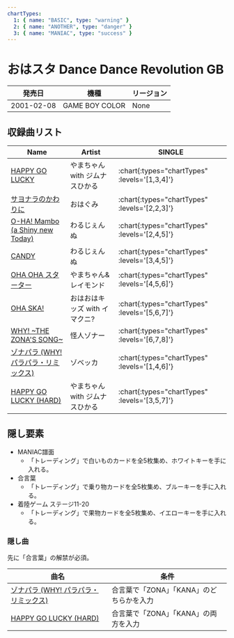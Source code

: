 ```yaml
---
chartTypes:
  1: { name: "BASIC", type: "warning" }
  2: { name: "ANOTHER", type: "danger" }
  3: { name: "MANIAC", type: "success" }
---
```


# おはスタ Dance Dance Revolution GB

|発売日|機種|リージョン|
|------|----|---------|
|2001-02-08|GAME BOY COLOR|None|

## 収録曲リスト

|Name|Artist|SINGLE|
|----|------|------|
|[HAPPY GO LUCKY](/playstation-jp/oha-sta/happy-go-lucky)|やまちゃん with ジムナスひかる| :chart{:types="chartTypes" :levels='[1,3,4]'} |
|[サヨナラのかわりに](/playstation-jp/oha-sta/sayonara-no-kawari-ni)|おはぐみ| :chart{:types="chartTypes" :levels='[2,2,3]'} |
|[O-HA! Mambo (a Shiny new Today)](/playstation-jp/oha-sta/o-ha-mambo)|わるじぇんぬ| :chart{:types="chartTypes" :levels='[2,4,5]'} |
|[CANDY](/playstation-jp/oha-sta/candy)|わるじぇんぬ| :chart{:types="chartTypes" :levels='[3,4,5]'} |
|[OHA OHA スターター](/playstation-jp/oha-sta/oha-oha-starter)|やまちゃん&レイモンド| :chart{:types="chartTypes" :levels='[4,5,6]'} |
|[OHA SKA!](/playstation-jp/oha-sta/oha-ska)|おはおはキッズ with イマクニ?| :chart{:types="chartTypes" :levels='[5,6,7]'} |
|[WHY! \~THE ZONA'S SONG\~](/playstation-jp/oha-sta/why)|怪人ゾナー| :chart{:types="chartTypes" :levels='[6,7,8]'} |
|[ゾナパラ (WHY! パラパラ・リミックス)](/playstation-jp/oha-sta/zonapara)|ゾベッカ| :chart{:types="chartTypes" :levels='[1,4,6]'} |
|[HAPPY GO LUCKY (HARD)](/playstation-jp/oha-sta/happy-go-lucky)|やまちゃん with ジムナスひかる| :chart{:types="chartTypes" :levels='[3,5,7]'} |

## 隠し要素

- MANIAC譜面
  - 「トレーディング」で白いものカードを全5枚集め、ホワイトキーを手に入れる。
- 合言葉
  - 「トレーディング」で乗り物カードを全5枚集め、ブルーキーを手に入れる。
- 着陸ゲーム ステージ11-20
  - 「トレーディング」で果物カードを全5枚集め、イエローキーを手に入れる。

### 隠し曲

先に「合言葉」の解禁が必須。

|曲名|条件|
|----|----|
|[ゾナパラ (WHY! パラパラ・リミックス)](/playstation-jp/oha-sta/zonapara)|合言葉で「ZONA」「KANA」のどちらかを入力|
|[HAPPY GO LUCKY (HARD)](/playstation-jp/oha-sta/happy-go-lucky)|合言葉で「ZONA」「KANA」の両方を入力|
